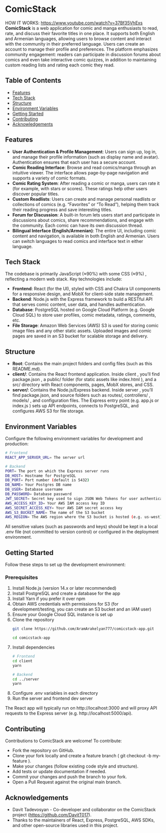 # ComicStack

HOW IT WORKS: https://www.youtube.com/watch?v=37Bf35VhExs
**ComicStack** is a web application for comic and manga enthusiasts to read, rate, and discuss their favorite titles in one place. It supports both English and Armenian languages, allowing users to browse content and interact with the community in their preferred language. Users can create an account to manage their profile and preferences. The platform emphasizes community engagement: readers can participate in discussion forums about comics and even take interactive comic quizzes, in addition to maintaining custom reading lists and rating each comic they read.

## Table of Contents
- [Features](#features)
- [Tech Stack](#tech-stack)
- [Structure](#structure)
- [Environment Variables](#environment-variables)
- [Getting Started](#getting-started)
- [Contributing](#contributing)
- [Acknowledgements](#acknowledgements)

## Features
- **User Authentication & Profile Management**: Users can sign up, log in, and manage their profile information (such as display name and avatar). Authentication ensures that each user has a secure account.
- **Comic Reading Interface**: Browse and read comics/manga through an intuitive viewer. The interface allows page-by-page navigation and supports a variety of comic formats.
- **Comic Rating System**: After reading a comic or manga, users can rate it (for example, with stars or scores). These ratings help other users discover popular titles.
- **Custom Readlists**: Users can create and manage personal readlists or collections of comics (e.g. “Favorites” or “To Read”), helping them track their reading progress and save interesting titles.
- **Forum for Discussion**: A built-in forum lets users start and participate in discussions about comics, share recommendations, and engage with the community. Each comic can have its own discussion thread.
- **Bilingual Interface (English/Armenian)**: The entire UI, including comic content and navigation, is available in both English and Armenian. Users can switch languages to read comics and interface text in either language.

## Tech Stack
The codebase is primarily JavaScript (≈90%) with some CSS (≈9%) , reflecting a modern web stack. Key technologies include:
- **Frontend**: React (for the UI), styled with CSS and Chakra UI components for a responsive design, and MobX for client-side state management.
- **Backend**: Node.js with the Express framework to build a RESTful API that serves comic content, user data, and handles authentication.
- **Database**: PostgreSQL hosted on Google Cloud Platform (e.g. Google Cloud SQL) to store user profiles, comic metadata, ratings, comments, etc.
- **File Storage**: Amazon Web Services (AWS) S3 is used for storing comic image files and any other static assets. Uploaded images and comic pages are saved in an S3 bucket for scalable storage and delivery.

## Structure
- **Root**: Contains the main project folders and config files (such as this README.md).
- **client/**: Contains the React frontend application. Inside client , you’ll find package.json , a public/ folder (for static assets like index.html ), and a src/ directory with React components, pages, MobX stores, and CSS.
- **server/**: Contains the Node.js/Express backend. Inside server , you’ll find package.json, and source folders such as routes/, controllers/ , models/ , and configuration files. The Express entry point (e.g. app.js or index.js ) sets up API endpoints, connects to PostgreSQL, and configures AWS S3 for file storage.

## Environment Variables
Configure the following environment variables for development and production:
```bash
# Frontend
REACT_APP_SERVER_URL= The server url

# Backend
PORT= The port on which the Express server runs
DB_HOST= Hostname for PostgreSQL
DB_PORT= Port number (default is 5432)
DB_NAME= Your Postgres DB name
DB_USER= Database username
DB_PASSWORD= Database password
JWT_SECRET= Secret key used to sign JSON Web Tokens for user authentication
AWS_ACCESS_KEY_ID= Your AWS IAM access key ID
AWS_SECRET_ACCESS_KEY= Your AWS IAM secret access key
AWS_S3_BUCKET_NAME= The name of the S3 bucket
AWS_REGION= The AWS region where the S3 bucket is hosted (e.g. us-west).
```
All sensitive values (such as passwords and keys) should be kept in a local .env file (not committed to version control) or configured in the deployment environment.

## Getting Started
Follow these steps to set up the development environment:
### Prerequisites
1. Install Node.js (version 14.x or later recommended)
2. Install PostgreSQL and create a database for the app
3. Install Yarn if you prefer it over npm
4. Obtain AWS credentials with permissions for S3 (for development/testing, you can create an S3 bucket and an IAM user)
5. Ensure your Google Cloud SQL instance is set up
6. Clone the repository
    ```bash
    git clone https://github.com/AramArakelyan777/comicstack-app.git

    cd comicstack-app
    ```
7. Install dependencies
    ```bash
    # Frontend
    cd client
    yarn

    # Backend
    cd ../server
    yarn
    ```
8. Configure .env variables in each directory
9. Run the server and frontend dev server

The React app will typically run on http://localhost:3000 and will proxy API requests to the Express server (e.g. http://localhost:5000/api).

## Contributing
Contributions to ComicStack are welcome! To contribute:
- Fork the repository on GitHub.
- Clone your fork locally and create a feature branch ( git checkout -b my-feature ).
- Make your changes (follow existing code style and structure).
- Add tests or update documentation if needed.
- Commit your changes and push the branch to your fork.
- Open a Pull Request against the original main branch.

## Acknowledgements
- Davit Tadevosyan - Co-developer and collaborator on the ComicStack project (https://github.com/DavitT017).
- Thanks to the maintainers of React, Express, PostgreSQL, AWS SDKs, and other open-source libraries used in this project.
